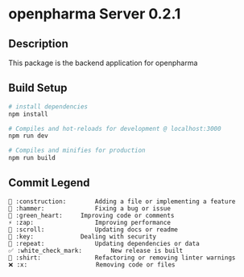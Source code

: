 # openpharma Server 0.2.1

## Description
This package is the backend application for openpharma


## Build Setup

``` bash
# install dependencies
npm install

# Compiles and hot-reloads for development @ localhost:3000
npm run dev

# Compiles and minifies for production
npm run build
```

## Commit Legend
```
🚧 :construction:		Adding a file or implementing a feature
🔨 :hammer:				Fixing a bug or issue
💚 :green_heart:		Improving code or comments
⚡ :zap:					Improving performance
📜 :scroll:				Updating docs or readme
🔑 :key:				Dealing with security
🔁 :repeat:				Updating dependencies or data
✅ :white_check_mark:		New release is built
👕 :shirt:				Refactoring or removing linter warnings
❌ :x:					Removing code or files
```